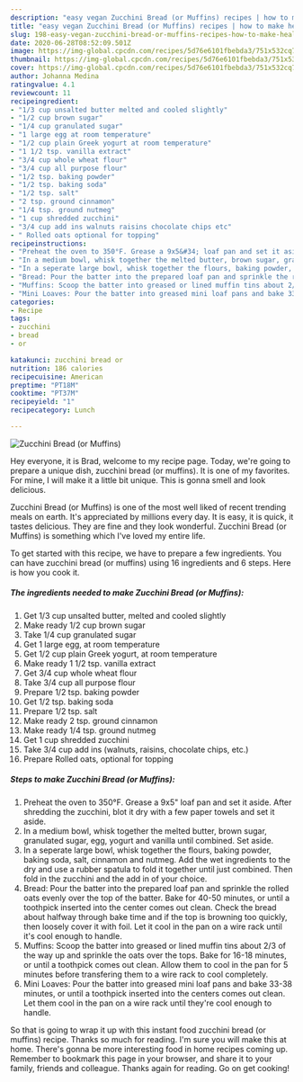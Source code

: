 ```yaml
---
description: "easy vegan Zucchini Bread (or Muffins) recipes | how to make healthy Zucchini Bread (or Muffins)"
title: "easy vegan Zucchini Bread (or Muffins) recipes | how to make healthy Zucchini Bread (or Muffins)"
slug: 198-easy-vegan-zucchini-bread-or-muffins-recipes-how-to-make-healthy-zucchini-bread-or-muffins
date: 2020-06-28T08:52:09.501Z
image: https://img-global.cpcdn.com/recipes/5d76e6101fbebda3/751x532cq70/zucchini-bread-or-muffins-recipe-main-photo.jpg
thumbnail: https://img-global.cpcdn.com/recipes/5d76e6101fbebda3/751x532cq70/zucchini-bread-or-muffins-recipe-main-photo.jpg
cover: https://img-global.cpcdn.com/recipes/5d76e6101fbebda3/751x532cq70/zucchini-bread-or-muffins-recipe-main-photo.jpg
author: Johanna Medina
ratingvalue: 4.1
reviewcount: 11
recipeingredient:
- "1/3 cup unsalted butter melted and cooled slightly"
- "1/2 cup brown sugar"
- "1/4 cup granulated sugar"
- "1 large egg at room temperature"
- "1/2 cup plain Greek yogurt at room temperature"
- "1 1/2 tsp. vanilla extract"
- "3/4 cup whole wheat flour"
- "3/4 cup all purpose flour"
- "1/2 tsp. baking powder"
- "1/2 tsp. baking soda"
- "1/2 tsp. salt"
- "2 tsp. ground cinnamon"
- "1/4 tsp. ground nutmeg"
- "1 cup shredded zucchini"
- "3/4 cup add ins walnuts raisins chocolate chips etc"
- " Rolled oats optional for topping"
recipeinstructions:
- "Preheat the oven to 350°F. Grease a 9x5&#34; loaf pan and set it aside. After shredding the zucchini, blot it dry with a few paper towels and set it aside."
- "In a medium bowl, whisk together the melted butter, brown sugar, granulated sugar, egg, yogurt and vanilla until combined. Set aside."
- "In a seperate large bowl, whisk together the flours, baking powder, baking soda, salt, cinnamon and nutmeg. Add the wet ingredients to the dry and use a rubber spatula to fold it together until just combined. Then fold in the zucchini and the add in of your choice."
- "Bread: Pour the batter into the prepared loaf pan and sprinkle the rolled oats evenly over the top of the batter. Bake for 40-50 minutes, or until a toothpick inserted into the center comes out clean. Check the bread about halfway through bake time and if the top is browning too quickly, then loosely cover it with foil. Let it cool in the pan on a wire rack until it&#39;s cool enough to handle."
- "Muffins: Scoop the batter into greased or lined muffin tins about 2/3 of the way up and sprinkle the oats over the tops. Bake for 16-18 minutes, or until a toothpick comes out clean. Allow them to cool in the pan for 5 minutes before transfering them to a wire rack to cool completely."
- "Mini Loaves: Pour the batter into greased mini loaf pans and bake 33-38 minutes, or until a toothpick inserted into the centers comes out clean. Let them cool in the pan on a wire rack until they&#39;re cool enough to handle."
categories:
- Recipe
tags:
- zucchini
- bread
- or

katakunci: zucchini bread or 
nutrition: 186 calories
recipecuisine: American
preptime: "PT18M"
cooktime: "PT37M"
recipeyield: "1"
recipecategory: Lunch

---
```



![Zucchini Bread (or Muffins)](https://img-global.cpcdn.com/recipes/5d76e6101fbebda3/751x532cq70/zucchini-bread-or-muffins-recipe-main-photo.jpg)

Hey everyone, it is Brad, welcome to my recipe page. Today, we're going to prepare a unique dish, zucchini bread (or muffins). It is one of my favorites. For mine, I will make it a little bit unique. This is gonna smell and look delicious.



Zucchini Bread (or Muffins) is one of the most well liked of recent trending meals on earth. It's appreciated by millions every day. It is easy, it is quick, it tastes delicious. They are fine and they look wonderful. Zucchini Bread (or Muffins) is something which I've loved my entire life.


To get started with this recipe, we have to prepare a few ingredients. You can have zucchini bread (or muffins) using 16 ingredients and 6 steps. Here is how you cook it.

<!--inarticleads1-->

##### The ingredients needed to make Zucchini Bread (or Muffins):

1. Get 1/3 cup unsalted butter, melted and cooled slightly
1. Make ready 1/2 cup brown sugar
1. Take 1/4 cup granulated sugar
1. Get 1 large egg, at room temperature
1. Get 1/2 cup plain Greek yogurt, at room temperature
1. Make ready 1 1/2 tsp. vanilla extract
1. Get 3/4 cup whole wheat flour
1. Take 3/4 cup all purpose flour
1. Prepare 1/2 tsp. baking powder
1. Get 1/2 tsp. baking soda
1. Prepare 1/2 tsp. salt
1. Make ready 2 tsp. ground cinnamon
1. Make ready 1/4 tsp. ground nutmeg
1. Get 1 cup shredded zucchini
1. Take 3/4 cup add ins (walnuts, raisins, chocolate chips, etc.)
1. Prepare  Rolled oats, optional for topping




<!--inarticleads2-->

##### Steps to make Zucchini Bread (or Muffins):

1. Preheat the oven to 350°F. Grease a 9x5&#34; loaf pan and set it aside. After shredding the zucchini, blot it dry with a few paper towels and set it aside.
1. In a medium bowl, whisk together the melted butter, brown sugar, granulated sugar, egg, yogurt and vanilla until combined. Set aside.
1. In a seperate large bowl, whisk together the flours, baking powder, baking soda, salt, cinnamon and nutmeg. Add the wet ingredients to the dry and use a rubber spatula to fold it together until just combined. Then fold in the zucchini and the add in of your choice.
1. Bread: Pour the batter into the prepared loaf pan and sprinkle the rolled oats evenly over the top of the batter. Bake for 40-50 minutes, or until a toothpick inserted into the center comes out clean. Check the bread about halfway through bake time and if the top is browning too quickly, then loosely cover it with foil. Let it cool in the pan on a wire rack until it&#39;s cool enough to handle.
1. Muffins: Scoop the batter into greased or lined muffin tins about 2/3 of the way up and sprinkle the oats over the tops. Bake for 16-18 minutes, or until a toothpick comes out clean. Allow them to cool in the pan for 5 minutes before transfering them to a wire rack to cool completely.
1. Mini Loaves: Pour the batter into greased mini loaf pans and bake 33-38 minutes, or until a toothpick inserted into the centers comes out clean. Let them cool in the pan on a wire rack until they&#39;re cool enough to handle.




So that is going to wrap it up with this instant food zucchini bread (or muffins) recipe. Thanks so much for reading. I'm sure you will make this at home. There's gonna be more interesting food in home recipes coming up. Remember to bookmark this page in your browser, and share it to your family, friends and colleague. Thanks again for reading. Go on get cooking!
